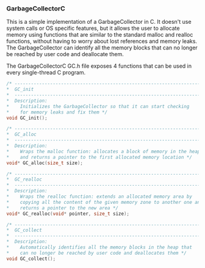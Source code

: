 ### GarbageCollectorC

This is a simple implementation of a GarbageCollector in C. It doesn't use system calls or OS specific features, but it allows the user to allocate memory using functions that are similar to the standard malloc and realloc functions, without having to worry about lost references and memory leaks.
The GarbageCollector can identify all the memory blocks that can no longer be reached by user code and deallocate them.

The GarbageCollectorC GC.h file exposes 4 functions that can be used in every single-thread C program.

```C
/* ---------------------------------------------------------------------
*  GC_init
*  ---------------------------------------------------------------------
*  Description:
*    Initializes the GarbageCollector so that it can start checking
*    for memory leaks and fix them */
void GC_init();

/* ---------------------------------------------------------------------
*  GC_alloc
*  ---------------------------------------------------------------------
*  Description:
*    Wraps the malloc function: allocates a block of memory in the heap
*    and returns a pointer to the first allocated memory location */
void* GC_alloc(size_t size);

/* ---------------------------------------------------------------------
*  GC_realloc
*  ---------------------------------------------------------------------
*  Description:
*    Wraps the realloc function: extends an allocated memory area by
*    copying all the content of the given memory zone to another one and
*    returns a pointer to the new area */
void* GC_realloc(void* pointer, size_t size);

/* ---------------------------------------------------------------------
*  GC_collect
*  ---------------------------------------------------------------------
*  Description:
*    Automatically identifies all the memory blocks in the heap that
*    can no longer be reached by user code and deallocates them */
void GC_collect();
```
